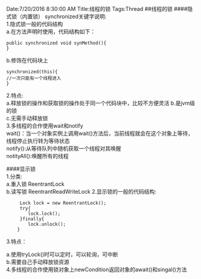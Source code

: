 Date:7/20/2016 8:30:00 AM 
Title:线程的锁
Tags:Thread
##线程的锁
####隐式锁（内置锁） 
synchronized关键字说明:   
1.隐式锁一般的代码结构  
a.在方法声明时使用，代码结构如下：

	public synchronized void synMethod(){
	}

b.修饰在代码块上

	synchronized(this){
	//一次只能有一个线程进入
	}
	
2.特点:  
a.释放锁的操作和获取锁的操作处于同一个代码块中，比较不方便灵活
b.是jvm级的锁  
c.无需手动释放锁  
3.多线程的合作使用wait和notify  
wait()：当一个对象实例上调用wait()方法后，当前线程就会在这个对象上等待，线程停止执行转为等待状态  
notify():从等待队列中随机获取一个线程对其唤醒  
notityAll():唤醒所有的线程  

####显示锁  
1.分类:  
a.重入锁  ReentrantLock   
b.读写锁  ReentrantReadWriteLock 
2.显示锁的一般的代码结构: 
 
		 Lock lock = new ReentrantLock();
 		 try{
	    	lock.lock();
		 }finally{
			lock.unlock();
		}  
3.特点： 

a.使用tryLock()时可以定时，可以轮询，可中断    
b.需要自己手动释放锁资源  
4.多线程的合作使用锁对象上newCondition返回对象的await()和singal()方法